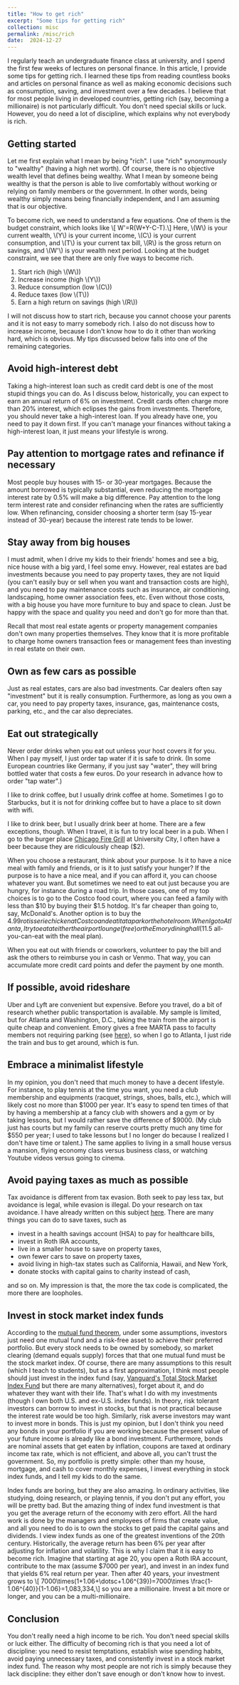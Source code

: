 ```yaml
---
title: "How to get rich"
excerpt: "Some tips for getting rich"
collection: misc
permalink: /misc/rich
date:  2024-12-27
---
```


I regularly teach an undergraduate finance class at university, and I spend the first few weeks of lectures on personal finance. In this article, I provide some tips for getting rich. I learned these tips from reading countless books and articles on personal finance as well as making economic decisions such as consumption, saving, and investment over a few decades. I believe that for most people living in developed countries, getting rich (say, becoming a millionaire) is not particularly difficult. You don't need special skills or luck. However, you do need a lot of discipline, which explains why not everybody is rich.

## Getting started

Let me first explain what I mean by being "rich". I use "rich" synonymously to "wealthy" (having a high net worth). Of course, there is no objective wealth level that defines being wealthy. What I mean by someone being wealthy is that the person is able to live comfortably without working or relying on family members or the government. In other words, being wealthy simply means being financially independent, and I am assuming that is our objective.

To become rich, we need to understand a few equations. One of them is the budget constraint, which looks like
\\[ W'=R(W+Y-C-T).\\]
Here, \\(W\\) is your current wealth, \\(Y\\) is your current income, \\(C\\) is your current consumption, and \\(T\\) is your current tax bill, \\(R\\) is the gross return on savings, and \\(W'\\) is your wealth next period. Looking at the budget constraint, we see that there are only five ways to become rich.

1. Start rich (high \\(W\\))
1. Increase income (high \\(Y\\))
1. Reduce consumption (low \\(C\\))
1. Reduce taxes (low \\(T\\))
1. Earn a high return on savings (high \\(R\\))

I will not discuss how to start rich, because you cannot choose your parents and it is not easy to marry somebody rich. I also do not discuss how to increase income, because I don't know how to do it other than working hard, which is obvious. My tips discussed below falls into one of the remaining categories.

## Avoid high-interest debt

Taking a high-interest loan such as credit card debt is one of the most stupid things you can do. As I discuss below, historically, you can expect to earn an annual return of 6% on investment. Credit cards often charge more than 20% interest, which eclipses the gains from investments. Therefore, you should never take a high-interest loan. If you already have one, you need to pay it down first. If you can't manage your finances without taking a high-interest loan, it just means your lifestyle is wrong.

## Pay attention to mortgage rates and refinance if necessary

Most people buy houses with 15- or 30-year mortgages. Because the amount borrowed is typically substantial, even reducing the mortgage interest rate by 0.5% will make a big difference. Pay attention to the long term interest rate and consider refinancing when the rates are sufficiently low. When refinancing, consider choosing a shorter term (say 15-year instead of 30-year) because the interest rate tends to be lower.

## Stay away from big houses

I must admit, when I drive my kids to their friends' homes and see a big, nice house with a big yard, I feel some envy. However, real estates are bad investments because you need to pay property taxes, they are not liquid (you can't easily buy or sell when you want and transaction costs are high), and you need to pay maintenance costs such as insurance, air conditioning, landscaping, home owner association fees, etc. Even without those costs, with a big house you have more furniture to buy and space to clean. Just be happy with the space and quality you need and don't go for more than that.

Recall that most real estate agents or property management companies don't own many properties themselves. They know that it is more profitable to charge home owners transaction fees or management fees than investing in real estate on their own.

## Own as few cars as possible

Just as real estates, cars are also bad investments. Car dealers often say "investment" but it is really consumption. Furthermore, as long as you own a car, you need to pay property taxes, insurance, gas, maintenance costs, parking, etc., and the car also depreciates.

## Eat out strategically

Never order drinks when you eat out unless your host covers it for you. When I pay myself, I just order tap water if it is safe to drink. (In some European countries like Germany, if you just say "water", they will bring bottled water that costs a few euros. Do your research in advance how to order "tap water".)

I like to drink coffee, but I usually drink coffee at home. Sometimes I go to Starbucks, but it is not for drinking coffee but to have a place to sit down with wifi.

I like to drink beer, but I usually drink beer at home. There are a few exceptions, though. When I travel, it is fun to try local beer in a pub. When I go to the burger place [Chicago Fire Grill](https://chicagofiregrill.com/) at University City, I often have a beer because they are ridiculously cheap ($2).

When you choose a restaurant, think about your purpose. Is it to have a nice meal with family and friends, or is it to just satisfy your hunger? If the purpose is to have a nice meal, and if you can afford it, you can choose whatever you want. But sometimes we need to eat out just because you are hungry, for instance during a road trip. In those cases, one of my top choices is to go to the Costco food court, where you can feed a family with less than $10 by buying their $1.5 hotdog. It's far cheaper than going to, say, McDonald's. Another option is to buy the $4.99 rotisserie chicken at Costco and eat it at a park or the hotel room. When I go to Atlanta, I try to eat at either the airport lounge (free) or the Emory dining hall ($11.5 all-you-can-eat with the meal plan).

When you eat out with friends or coworkers, volunteer to pay the bill and ask the others to reimburse you in cash or Venmo. That way, you can accumulate more credit card points and defer the payment by one month.

## If possible, avoid rideshare

Uber and Lyft are convenient but expensive. Before you travel, do a bit of research whether public transportation is available. My sample is limited, but for Atlanta and Washington, D.C., taking the train from the airport is quite cheap and convenient. Emory gives a free MARTA pass to faculty members not requiring parking (see [here](https://transportation.emory.edu/transit-subsidy)), so when I go to Atlanta, I just ride the train and bus to get around, which is fun.

## Embrace a minimalist lifestyle

In my opinion, you don't need that much money to have a decent lifestyle. For instance, to play tennis at the time you want, you need a club membership and equipments (racquet, strings, shoes, balls, etc.), which will likely cost no more than $1000 per year. It's easy to spend ten times of that by having a membership at a fancy club with showers and a gym or by taking lessons, but I would rather save the difference of $9000. (My club just has courts but my family can reserve courts pretty much any time for $550 per year; I used to take lessons but I no longer do because I realized I don't have time or talent.) The same applies to living in a small house versus a mansion, flying economy class versus business class, or watching Youtube videos versus going to cinema.

## Avoid paying taxes as much as possible

Tax avoidance is different from tax evasion. Both seek to pay less tax, but avoidance is legal, while evasion is illegal. Do your research on tax avoidance. I have already written on this subject [here](https://alexisakira.github.io/misc/tax). There are many things you can do to save taxes, such as

- invest in a health savings account (HSA) to pay for healthcare bills,
- invest in Roth IRA accounts,
- live in a smaller house to save on property taxes,
- own fewer cars to save on property taxes,
- avoid living in high-tax states such as California, Hawaii, and New York,
- donate stocks with capital gains to charity instead of cash,

and so on. My impression is that, the more the tax code is complicated, the more there are loopholes.

## Invest in stock market index funds

According to the [mutual fund theorem](https://en.wikipedia.org/wiki/Mutual_fund_separation_theorem), under some assumptions, investors just need one mutual fund and a risk-free asset to achieve their preferred portfolio. But every stock needs to be owned by somebody, so market clearing (demand equals supply) forces that that one mutual fund must be the stock market index. Of course, there are many assumptions to this result (which I teach to students), but as a first approximation, I think most people should just invest in the index fund (say, [Vanguard's Total Stock Market Index Fund](https://finance.yahoo.com/quote/VTI) but there are many alternatives), forget about it, and do whatever they want with their life. That's what I do with my investments (though I own both U.S. and ex-U.S. index funds). In theory, risk tolerant investors can borrow to invest in stocks, but that is not practical because the interest rate would be too high. Similarly, risk averse investors may want to invest more in bonds. This is just my opinion, but I don't think you need any bonds in your portfolio if you are working because the present value of your future income is already like a bond investment. Furthermore, bonds are nominal assets that get eaten by inflation, coupons are taxed at ordinary income tax rate, which is not efficient, and above all, you can't trust the government. So, my portfolio is pretty simple: other than my house, mortgage, and cash to cover monthly expenses, I invest everything in stock index funds, and I tell my kids to do the same.

Index funds are boring, but they are also amazing. In ordinary activities, like studying, doing research, or playing tennis, if you don't put any effort, you will be pretty bad. But the amazing thing of index fund investment is that you get the average return of the economy with zero effort. All the hard work is done by the managers and employees of firms that create value, and all you need to do is to own the stocks to get paid the capital gains and dividends. I view index funds as one of the greatest inventions of the 20th century. Historically, the average return has been 6% per year after adjusting for inflation and volatility. This is why I claim that it is easy to become rich. Imagine that starting at age 20, you open a Roth IRA account, contribute to the max (assume $7000 per year), and invest in an index fund that yields 6% real return per year. Then after 40 years, your investment grows to
\\[ 7000\times(1+1.06+\dotsc+1.06^{39})=7000\times \frac{1-1.06^{40}}{1-1.06}=1,083,334,\\]
so you are a millionaire. Invest a bit more or longer, and you can be a multi-millionaire.

## Conclusion

You don't really need a high income to be rich. You don't need special skills or luck either. The difficulty of becoming rich is that you need a lot of discipline: you need to resist temptations, establish wise spending habits, avoid paying unnecessary taxes, and consistently invest in a stock market index fund. The reason why most people are not rich is simply because they lack discipline: they either don't save enough or don't know how to invest.